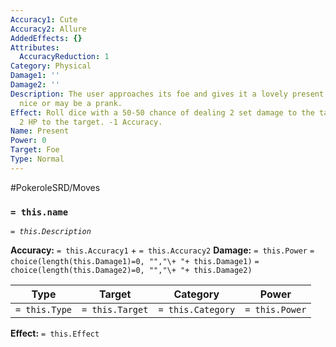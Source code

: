 ```yaml
---
Accuracy1: Cute
Accuracy2: Allure
AddedEffects: {}
Attributes:
  AccuracyReduction: 1
Category: Physical
Damage1: ''
Damage2: ''
Description: The user approaches its foe and gives it a lovely present that may be
  nice or may be a prank.
Effect: Roll dice with a 50-50 chance of dealing 2 set damage to the target or recovering
  2 HP to the target. -1 Accuracy.
Name: Present
Power: 0
Target: Foe
Type: Normal
---
```


#PokeroleSRD/Moves

### `= this.name`
*`= this.Description`*

**Accuracy:** `= this.Accuracy1` + `= this.Accuracy2`
**Damage:** `= this.Power` `= choice(length(this.Damage1)=0, "","\+ "+ this.Damage1)` `= choice(length(this.Damage2)=0, "","\+ "+ this.Damage2)`

| Type          | Target          | Category          | Power          |
| ------------- | --------------- | ----------------  | -------------- |
| `= this.Type` | `= this.Target` | `= this.Category` | `= this.Power` | 

**Effect:** `= this.Effect`
